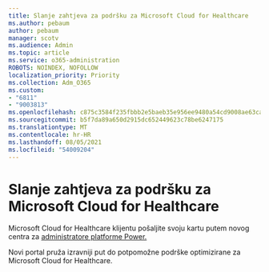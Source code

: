 ```yaml
---
title: Slanje zahtjeva za podršku za Microsoft Cloud for Healthcare
ms.author: pebaum
author: pebaum
manager: scotv
ms.audience: Admin
ms.topic: article
ms.service: o365-administration
ROBOTS: NOINDEX, NOFOLLOW
localization_priority: Priority
ms.collection: Adm_O365
ms.custom:
- "6811"
- "9003813"
ms.openlocfilehash: c875c3584f235fbbb2e5baeb35e956ee9480a54cd9008ae63ca648dc155de2bd
ms.sourcegitcommit: b5f7da89a650d2915dc652449623c78be6247175
ms.translationtype: MT
ms.contentlocale: hr-HR
ms.lasthandoff: 08/05/2021
ms.locfileid: "54009204"
---
```

# <a name="submit-microsoft-cloud-for-healthcare-support-requests"></a>Slanje zahtjeva za podršku za Microsoft Cloud for Healthcare

Microsoft Cloud for Healthcare klijentu pošaljite svoju kartu putem novog centra za [administratore platforme Power.](https://admin.powerplatform.microsoft.com/support?newTicket&product=Flow)

Novi portal pruža izravniji put do potpomožne podrške optimizirane za Microsoft Cloud for Healthcare.
